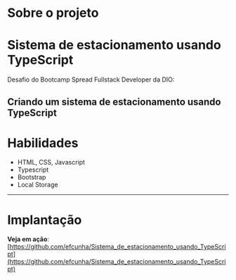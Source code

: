 # Sobre o projeto
# Sistema de estacionamento usando TypeScript 

Desafio do Bootcamp Spread Fullstack Developer da DIO: 

Criando um sistema de estacionamento usando TypeScript
---
# Habilidades

- HTML, CSS, Javascript
- Typescript
- Bootstrap
- Local Storage
---
# Implantação

**Veja em ação**: [https://github.com/efcunha/Sistema_de_estacionamento_usando_TypeScript](https://github.com/efcunha/Sistema_de_estacionamento_usando_TypeScript)
